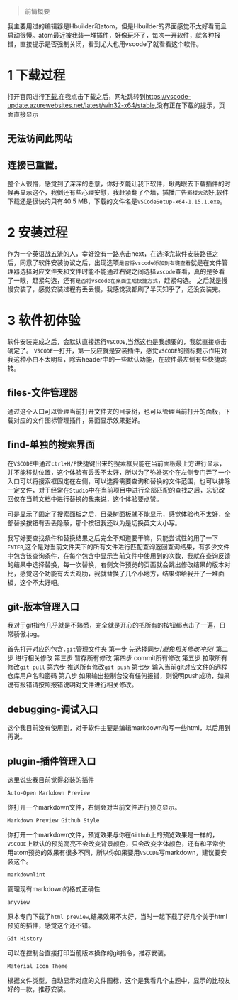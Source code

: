 > 前情概要 

我主要用过的编辑器是Hbuilder和atom，但是Hbuilder的界面感觉不太好看而且启动很慢。atom最近被我装一堆插件，好像玩坏了，每次一开软件，就各种报错，直接提示是否强制关闭，看到尤大也用vscode了就看看这个软件。

# 1 下载过程
打开官网进行[下载](https://code.visualstudio.com/Download),在我点击下载之后，网址跳转到<https://vscode-update.azurewebsites.net/latest/win32-x64/stable>,没有正在下载的提示，页面直接显示

## __无法访问此网站__
## __连接已重置。__

整个人很懵，感觉到了深深的恶意，你好歹能让我下软件，瞅两眼去下载插件的时候再显示这个，我倒还有些心理安慰，我赶紧翻了个墙，插播广告`影梭大法`好,软件下载还是很快的只有40.5 MB，下载的文件名是`VSCodeSetup-x64-1.15.1.exe`。

# 2 安装过程
作为一个英语战五渣的人，幸好没有一路点击next，在选择完软件安装路径之后，同意了软件安装协议之后，出现选项`是否将vscode添加到右键查看`就是在文件管理器选择对应文件夹和文件时能不能通过右键之间选择`vscode`查看，真的是多看了一眼，赶紧勾选，还有`是否将vscode在桌面生成快捷方式`，赶紧勾选。
之后就是慢慢安装了，感觉安装过程有丢丢慢，我感觉我都刷了半天知乎了，还没安装完。

# 3 软件初体验
软件安装完成之后，会默认直接运行`VSCODE`,当然这也是我想要的，我就直接点击确定了。
`VSCODE`一打开，第一反应就是安装插件，感觉`VSCODE`的图标提示作用对我这种小白不太明显，除去header中的一些默认功能，在软件最左侧有些快捷跳转。

## files-文件管理器
通过这个入口可以管理当前打开文件夹的目录树，也可以管理当前打开的面板，下载对应的文件图标管理插件，界面显示效果挺好。

## find-单独的搜索界面
在`VSCODE`中通过`ctrl+H/F`快捷键出来的搜索框只能在当前面板最上方进行显示，并不能移动位置，这个体验有丢丢不太好，所以为了弥补这个在左侧专门弄了一个入口可以将搜索框固定在左侧，可以选择需要查询和替换的文件范围，也可以排除一定文件，对于经常在`Studio`中在当前项目中进行全部匹配的查找之后，忘记改回仅在当前文档中进行替换的我来说，这个体验要点赞。

可是显示了固定了搜索面板之后，目录树面板就不能显示，感觉体验也不太好，全部替换按钮有丢丢隐蔽，那个按钮我还以为是切换英文大小写。

我写好要查找条件和替换结果之后完全不知道要干嘛，只能尝试性的用了一下`ENTER`,这个是对当前文件夹下的所有文件进行匹配查询返回查询结果，有多少文件中包含该查询条件，在每个包含中显示当前文件中使用到的次数，我就在查询反馈的结果中选择替换，每一次替换，右侧文件预览的页面就会跳出修改结果的版本对比，感觉这个功能有丢丢鸡肋，我就替换了几个小地方，结果你给我开了一堆面板，这个不太好吧。

## git-版本管理入口
我对于git指令几乎就是不熟悉，完全就是开心的把所有的按钮都点击了一遍，日常骄傲.jpg。

首先打开对应的包含`.git`管理文件夹
第一步 先选择同步/*避免相关修改冲突*/
第二步  进行相关修改
第三步  暂存所有修改
第四步  commit所有修改
第五步  拉取所有修改`git pull`
第六步  推送所有修改`git push`
第七步  输入当前git对应文件的远程仓库用户名和密码
第八步 如果输出控制台没有任何报错，则说明push成功，如果说有报错请按照报错说明对文件进行相关修改。


## debugging-调试入口
这个我目前没有使用到，对于软件主要是编辑markdown和写一些html，以后用到再说。

## plugin-插件管理入口
这里说些我目前觉得必装的插件

`Auto-Open Markdown Preview`

你打开一个markdown文件，右侧会对当前文件进行预览显示。

`Markdown Preview Github Style`

你打开一个markdown文件，预览效果与你在`Github`上的预览效果是一样的，`VSCODE`上默认的预览高亮不会改变背景颜色，只会改变字体颜色，还有和平常使用atom预览的效果有很多不同，所以你如果要用`VSCODE`写markdown，建议要安装这个。

`markdownlint`

管理现有markdown的格式正确性

`anyview`

原本专门下载了`html preview`,结果效果不太好，当时一起下载了好几个关于html预览的插件，感觉这个还不错。

`Git History`

可以在控制台直接打印当前版本操作的git指令，推荐安装。

`Material Icon Theme`

根据文件类型，自动显示对应的文件图标，这个是我看几个主题中，显示的比较友好的一款，推荐安装。